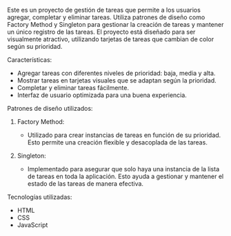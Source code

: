 Este es un proyecto de gestión de tareas que permite a los usuarios agregar, completar y eliminar tareas. Utiliza patrones de diseño como Factory Method y Singleton para gestionar la creación de tareas y mantener un único registro de las tareas. El proyecto está diseñado para ser visualmente atractivo, utilizando tarjetas de tareas que cambian de color según su prioridad.

Características:
- Agregar tareas con diferentes niveles de prioridad: baja, media y alta.
- Mostrar tareas en tarjetas visuales que se adaptan según la prioridad.
- Completar y eliminar tareas fácilmente.
- Interfaz de usuario optimizada para una buena experiencia.

 Patrones de diseño utilizados:
1. Factory Method:
   - Utilizado para crear instancias de tareas en función de su prioridad. Esto permite una creación flexible y desacoplada de las tareas.

2. Singleton:
   - Implementado para asegurar que solo haya una instancia de la lista de tareas en toda la aplicación. Esto ayuda a gestionar y mantener el estado de las tareas de manera efectiva.

Tecnologías utilizadas:
- HTML
- CSS
- JavaScript
